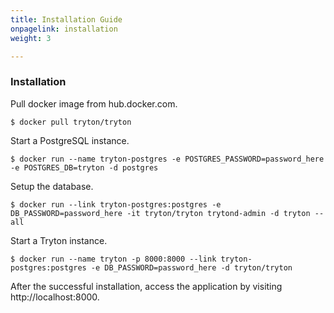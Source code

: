 ```yaml
---
title: Installation Guide
onpagelink: installation
weight: 3

---
```


### **Installation**

Pull docker image from hub.docker.com.

 ```
$ docker pull tryton/tryton
```

Start a PostgreSQL instance.

 ```
$ docker run --name tryton-postgres -e POSTGRES_PASSWORD=password_here -e POSTGRES_DB=tryton -d postgres
```

Setup the database.

 ```
$ docker run --link tryton-postgres:postgres -e DB_PASSWORD=password_here -it tryton/tryton trytond-admin -d tryton --all
```

Start a Tryton instance.

 ```
$ docker run --name tryton -p 8000:8000 --link tryton-postgres:postgres -e DB_PASSWORD=password_here -d tryton/tryton
```

After the successful installation, access the application by visiting http://localhost:8000.

